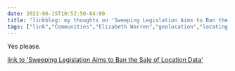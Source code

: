 ---date: 2022-06-15T10:52:50-04:00title: "linkblog: my thoughts on 'Sweeping Legislation Aims to Ban the Sale of Location Data'"tags: ["link","Communities","Elizabeth Warren","geolocation","locating tracking","surveillance","privacy"]---Yes please. [link to 'Sweeping Legislation Aims to Ban the Sale of Location Data'](https://www.vice.com/en/article/4axydq/legislation-aims-to-ban-health-and-location-data-protection-act)
